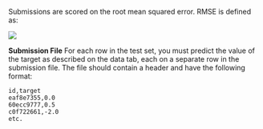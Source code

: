Submissions are scored on the root mean squared error. RMSE is defined as:


<img src="https://render.githubusercontent.com/render/math?math=\mathrm{RMSE} = \sqrt{\frac{1}{n}\sum_{i=1}^{n}{(y_i - \hat{y_i})^2}}">

**Submission File**
For each row in the test set, you must predict the value of the target as described on the data tab, each on a separate row in the submission file. The file should contain a header and have the following format:

```
id,target
eaf8e7355,0.0
60ecc9777,0.5
c0f722661,-2.0
etc.
```
